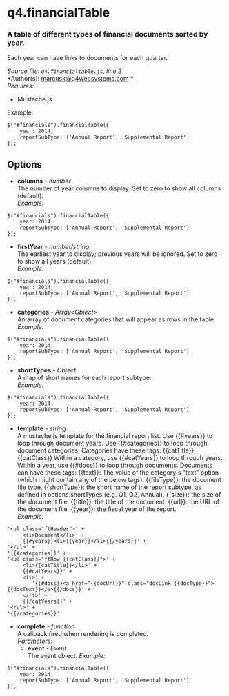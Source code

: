 # q4.financialTable

### A table of different types of financial documents sorted by year.
Each year can have links to documents for each quarter.

*Source file: `q4.financialtable.js`, line 2*  
*Author(s): marcusk@q4websystems.com *  
*Requires:*
- Mustache.js

Example:
```
$("#financials").financialTable({
    year: 2014,
    reportSubType: ['Annual Report', 'Supplemental Report']
});
```

## Options
- **columns** - *number*  
The number of year columns to display.
Set to zero to show all columns (default).  
*Example:*
```
$("#financials").financialTable({
    year: 2014,
    reportSubType: ['Annual Report', 'Supplemental Report']
});
```

- **firstYear** - *number&#x2F;string*  
The earliest year to display; previous years will be ignored.
Set to zero to show all years (default).  
*Example:*
```
$("#financials").financialTable({
    year: 2014,
    reportSubType: ['Annual Report', 'Supplemental Report']
});
```

- **categories** - *Array&lt;Object&gt;*  
An array of document categories that will appear as rows
in the table.  
*Example:*
```
$("#financials").financialTable({
    year: 2014,
    reportSubType: ['Annual Report', 'Supplemental Report']
});
```

- **shortTypes** - *Object*  
A map of short names for each report subtype.  
*Example:*
```
$("#financials").financialTable({
    year: 2014,
    reportSubType: ['Annual Report', 'Supplemental Report']
});
```

- **template** - *string*  
A mustache.js template for the financial report list.
Use {{#years}} to loop through document years.
Use {{#categories}} to loop through document categories.
Categories have these tags: {{catTitle}}, {{catClass}}
Within a category, use {{#catYears}} to loop through years.
Within a year, use {{#docs}} to loop through documents.
Documents can have these tags:
  {{text}}: The value of the category's "text" option
    (which might contain any of the below tags).
  {{fileType}}: the document file type.
  {{shortType}}: the short name of the report subtype,
    as defined in options.shortTypes (e.g. Q1, Q2, Annual).
  {{size}}: the size of the document file.
  {{title}}: the title of the document.
  {{url}}: the URL of the document file.
  {{year}}: the fiscal year of the report.  
*Example:*
```
'<ul class="ftHeader">' +
    '<li>Document</li>' +
    '{{#years}}<li>{{year}}</li>{{/years}}' +
'</ul>' +
'{{#categories}}' +
'<ul class="ftRow {{catClass}}">' +
    '<li>{{catTitle}}</li>' +
    '{{#catYears}}' +
    '<li>' +
        '{{#docs}}<a href="{{docUrl}}" class="docLink {{docType}}">{{docText}}</a>{{/docs}}' +
    '</li>' +
    '{{/catYears}}' +
'</ul>' +
'{{/categories}}'
```

- **complete** - *function*  
A callback fired when rendering is completed.  
*Parameters:*
    - **event** - *Event*  
    The event object.
*Example:*
```
$("#financials").financialTable({
    year: 2014,
    reportSubType: ['Annual Report', 'Supplemental Report']
});
```


